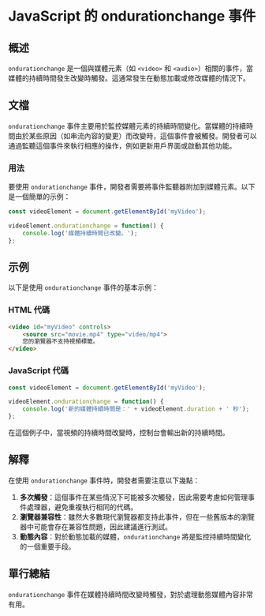 <!--
Meta Description: # JavaScript 的 ondurationchange 事件 ## 概述 `ondurationchange` 是一個與媒體元素（如 `<video>` 和 `<audio>`）相關的事件，當媒體的持續時間發生改變時觸發。這通常發生在動態加載或修改媒體的情況下。 ## 文檔 `ondurat...
Meta Keywords: ondurationchange, videoelement, javascript, video, myvideo
-->

# JavaScript 的 ondurationchange 事件

## 概述
`ondurationchange` 是一個與媒體元素（如 `<video>` 和 `<audio>`）相關的事件，當媒體的持續時間發生改變時觸發。這通常發生在動態加載或修改媒體的情況下。

## 文檔
`ondurationchange` 事件主要用於監控媒體元素的持續時間變化。當媒體的持續時間由於某些原因（如串流內容的變更）而改變時，這個事件會被觸發。開發者可以通過監聽這個事件來執行相應的操作，例如更新用戶界面或啟動其他功能。

### 用法
要使用 `ondurationchange` 事件，開發者需要將事件監聽器附加到媒體元素。以下是一個簡單的示例：

```javascript
const videoElement = document.getElementById('myVideo');

videoElement.ondurationchange = function() {
    console.log('媒體持續時間已改變。');
};
```

## 示例
以下是使用 `ondurationchange` 事件的基本示例：

### HTML 代碼
```html
<video id="myVideo" controls>
    <source src="movie.mp4" type="video/mp4">
    您的瀏覽器不支持視頻標籤。
</video>
```

### JavaScript 代碼
```javascript
const videoElement = document.getElementById('myVideo');

videoElement.ondurationchange = function() {
    console.log('新的媒體持續時間是：' + videoElement.duration + ' 秒');
};
```

在這個例子中，當視頻的持續時間改變時，控制台會輸出新的持續時間。

## 解釋
在使用 `ondurationchange` 事件時，開發者需要注意以下幾點：

1. **多次觸發**：這個事件在某些情況下可能被多次觸發，因此需要考慮如何管理事件處理器，避免重複執行相同的代碼。
2. **瀏覽器兼容性**：雖然大多數現代瀏覽器都支持此事件，但在一些舊版本的瀏覽器中可能會存在兼容性問題，因此建議進行測試。
3. **動態內容**：對於動態加載的媒體，`ondurationchange` 將是監控持續時間變化的一個重要手段。

## 單行總結
`ondurationchange` 事件在媒體持續時間改變時觸發，對於處理動態媒體內容非常有用。